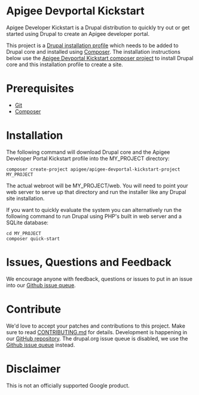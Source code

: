 # Apigee Devportal Kickstart

Apigee Developer Kickstart is a Drupal distribution to quickly try out or get started using Drupal to create
an Apigee developer portal.

This project is a [Drupal installation profile](https://www.drupal.org/docs/8/distributions) which needs
to be added to Drupal core and installed using [Composer](https://getcomposer.org).  The installation instructions
below use the [Apigee Devportal Kickstart composer project](https://github.com/apigee/apigee-devportal-kickstart-drupal)
to install Drupal core and this installation profile to create a site.

# Prerequisites

* [Git](https://git-scm.com)
* [Composer](https://getcomposer.org)

# Installation

The following command will download Drupal core and the Apigee Developer Portal Kickstart profile into the
MY_PROJECT directory:

```
composer create-project apigee/apigee-devportal-kickstart-project MY_PROJECT
```

The actual webroot will be MY_PROJECT/web. You will need to point your web server to serve up that directory and
run the installer like any Drupal site installation.

If you want to quickly evaluate the system you  can alternatively run the following command to run Drupal using
PHP's built in web server and a SQLite database:

```
cd MY_PROJECT
composer quick-start
```

# Issues, Questions and Feedback
We encourage anyone with feedback, questions or issues to put in an issue into
our [Github issue queue](https://github.com/apigee/apigee-devportal-kickstart-drupal/issues).

# Contribute
We'd love to accept your patches and contributions to this project. Make sure to read [CONTRIBUTING.md](CONTRIBUTING.md) for details.
Development is happening in our [GitHub repository](https://github.com/apigee/apigee-devportal-kickstart-drupal). The drupal.org issue
queue is disabled, we use the [Github issue queue](https://github.com/apigee/apigee-devportal-kickstart-drupal/issues) instead.

# Disclaimer

This is not an officially supported Google product.

